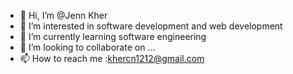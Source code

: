 - 👋 Hi, I’m @Jenn Kher
- 👀 I’m interested in software development and web development
- 🌱 I’m currently learning software engineering
- 💞️ I’m looking to collaborate on ...
- 📫 How to reach me :khercn1212@gmail.com

<!---
Jenn-1212/Jenn-1212 is a ✨ special ✨ repository because its `README.md` (this file) appears on your GitHub profile.
You can click the Preview link to take a look at your changes.
--->
